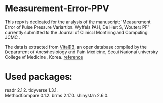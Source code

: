 # Measurement-Error-PPV


This repo is dedicated for the analysis of the manuscript: 'Measurement Error of Pulse Pressure Variartion. Wyffels PAH, De Hert S, Wouters PF' currently submitted to the Journal of Clinical Montiring and Computing JCMC .

The data is extracted from [VitalDB](https://vitaldb.net), an open database compiled by the Department of Anesthesiology and Pain Medicine, Seoul National university College of Medicine , Korea.  [reference](https://www.bjanaesthesia.org.uk/article/S0007-0912(21)00175-6/fulltext)


# Used packages:
readr 2.1.2. 
tidyverse 1.3.1.   
MethodCompare 0.1.2. 
brms 2.17.0. 
shinystan 2.6.0. 
